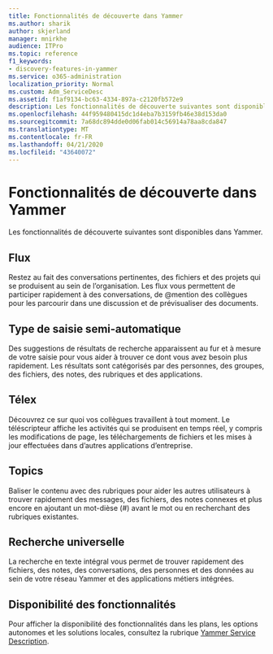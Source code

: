 ```yaml
---
title: Fonctionnalités de découverte dans Yammer
ms.author: sharik
author: skjerland
manager: mnirkhe
audience: ITPro
ms.topic: reference
f1_keywords:
- discovery-features-in-yammer
ms.service: o365-administration
localization_priority: Normal
ms.custom: Adm_ServiceDesc
ms.assetid: f1af9134-bc63-4334-897a-c2120fb572e9
description: Les fonctionnalités de découverte suivantes sont disponibles dans Yammer.
ms.openlocfilehash: 44f959480415dc1d4eba7b3159fb46e38d153da0
ms.sourcegitcommit: 7a68dc894dde0d06fab014c56914a78aa8cda847
ms.translationtype: MT
ms.contentlocale: fr-FR
ms.lasthandoff: 04/21/2020
ms.locfileid: "43640072"
---
```

# <a name="discovery-features-in-yammer"></a>Fonctionnalités de découverte dans Yammer

Les fonctionnalités de découverte suivantes sont disponibles dans Yammer.
  
## <a name="feeds"></a>Flux

Restez au fait des conversations pertinentes, des fichiers et des projets qui se produisent au sein de l’organisation. Les flux vous permettent de participer rapidement à des conversations, de @mention des collègues pour les parcourir dans une discussion et de prévisualiser des documents.

## <a name="instant-type-ahead"></a>Type de saisie semi-automatique

Des suggestions de résultats de recherche apparaissent au fur et à mesure de votre saisie pour vous aider à trouver ce dont vous avez besoin plus rapidement. Les résultats sont catégorisés par des personnes, des groupes, des fichiers, des notes, des rubriques et des applications.
    
## <a name="ticker"></a>Télex

Découvrez ce sur quoi vos collègues travaillent à tout moment. Le téléscripteur affiche les activités qui se produisent en temps réel, y compris les modifications de page, les téléchargements de fichiers et les mises à jour effectuées dans d’autres applications d’entreprise.
  
## <a name="topics"></a>Topics

Baliser le contenu avec des rubriques pour aider les autres utilisateurs à trouver rapidement des messages, des fichiers, des notes connexes et plus encore en ajoutant un mot-dièse (#) avant le mot ou en recherchant des rubriques existantes.
  
## <a name="universal-search"></a>Recherche universelle

La recherche en texte intégral vous permet de trouver rapidement des fichiers, des notes, des conversations, des personnes et des données au sein de votre réseau Yammer et des applications métiers intégrées.
  
## <a name="feature-availability"></a>Disponibilité des fonctionnalités

Pour afficher la disponibilité des fonctionnalités dans les plans, les options autonomes et les solutions locales, consultez la rubrique [Yammer Service Description](yammer-service-description.md).
  
  

